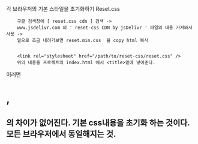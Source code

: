 각 브라우저의 기본 스타일을 초기화하기
Reset.css

        구글 검색창에 [ reset.css cdn ] 검색 ->
        www.jsdelivr.com 의 ' reset-css CDN by jsDelivr ' 파일의 내용 가져와서 사용 ->
        밑으로 조금 내려가보면 reset.min.css  을 copy html 복사


        <link rel="stylesheet" href="/path/to/reset-css/reset.css" />
        위의 내용을 프로젝트의 index.html 에서 <title>밑에 넣어준다.

이러면 <h1> , <h2> 의 차이가 없어진다. 기본 css내용을 초기화 하는 것이다.
모든 브라우저에서 동일해지는 것.